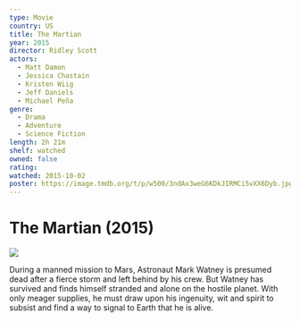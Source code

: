 ```yaml
---
type: Movie
country: US
title: The Martian
year: 2015
director: Ridley Scott
actors:
  - Matt Damon
  - Jessica Chastain
  - Kristen Wiig
  - Jeff Daniels
  - Michael Peña
genre:
  - Drama
  - Adventure
  - Science Fiction
length: 2h 21m
shelf: watched
owned: false
rating:
watched: 2015-10-02
poster: https://image.tmdb.org/t/p/w500/3ndAx3weG6KDkJIRMCi5vXX6Dyb.jpg
---
```


# The Martian (2015)

![](https://image.tmdb.org/t/p/w500/3ndAx3weG6KDkJIRMCi5vXX6Dyb.jpg)

During a manned mission to Mars, Astronaut Mark Watney is presumed dead after a fierce storm and left behind by his crew. But Watney has survived and finds himself stranded and alone on the hostile planet. With only meager supplies, he must draw upon his ingenuity, wit and spirit to subsist and find a way to signal to Earth that he is alive.